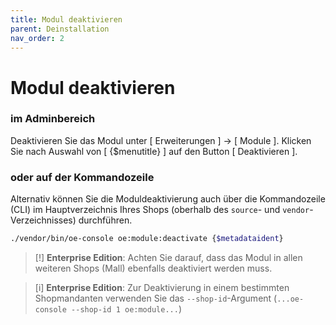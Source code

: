```yaml
---
title: Modul deaktivieren
parent: Deinstallation
nav_order: 2
---
```


# Modul deaktivieren

### **im Adminbereich**

Deaktivieren Sie das Modul unter [ Erweiterungen ] -> [ Module ]. Klicken Sie nach Auswahl von [ {$menutitle} ] auf den Button [ Deaktivieren ].

### **oder auf der Kommandozeile**

Alternativ können Sie die Moduldeaktivierung auch über die Kommandozeile (CLI) im Hauptverzeichnis Ihres Shops (oberhalb des `source`- und `vendor`-Verzeichnisses) durchführen.

```bash
./vendor/bin/oe-console oe:module:deactivate {$metadataident}
```

> [!] **Enterprise Edition**: Achten Sie darauf, dass das Modul in allen weiteren Shops (Mall) ebenfalls deaktiviert werden muss.

> [i] **Enterprise Edition**: Zur Deaktivierung in einem bestimmten Shopmandanten verwenden Sie das `--shop-id`-Argument (`...oe-console --shop-id 1 oe:module...`)